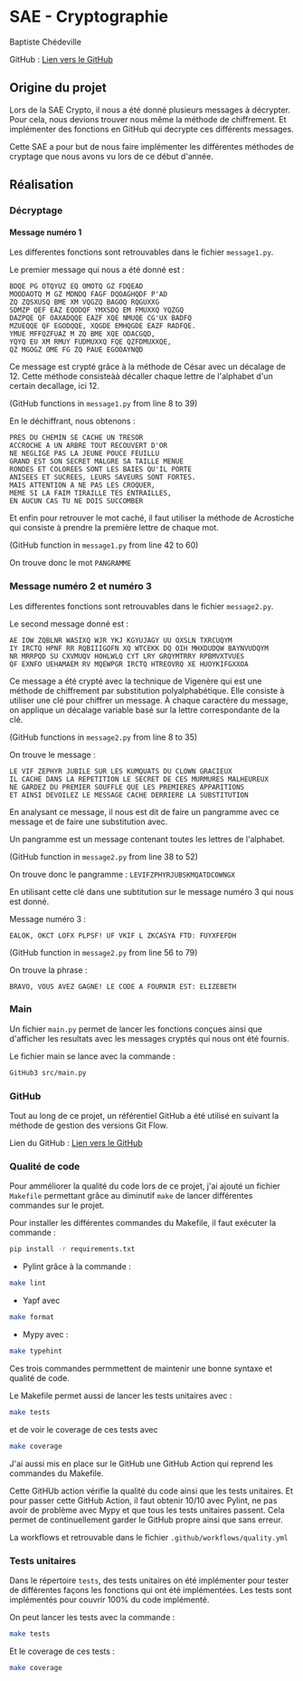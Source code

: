 # SAE - Cryptographie

Baptiste Chédeville  

GitHub : [Lien vers le GitHub](https://github.com/Baptched/SAE-Crypto)

## Origine du projet

Lors de la SAE Crypto, il nous a été donné plusieurs messages à décrypter.
Pour cela, nous devions trouver nous même la méthode de chiffrement.
Et implémenter des fonctions en GitHub qui decrypte ces différents messages.

Cette SAE a pour but de nous faire implémenter les différentes méthodes de cryptage que nous avons vu lors de ce début d'année.

## Réalisation

### Décryptage 

#### Message numéro 1

Les differentes fonctions sont retrouvables dans le fichier `message1.py`.

Le premier message qui nous a été donné est :

```
BDQE PG OTQYUZ EQ OMOTQ GZ FDQEAD
MOODAOTQ M GZ MDNDQ FAGF DQOAGHQDF P'AD
ZQ ZQSXUSQ BME XM VQGZQ BAGOQ RQGUXXG
SDMZP QEF EAZ EQODQF YMXSDQ EM FMUXXQ YQZGQ
DAZPQE QF OAXADQQE EAZF XQE NMUQE CG'UX BADFQ
MZUEQQE QF EGODQQE, XQGDE EMHQGDE EAZF RADFQE.
YMUE MFFQZFUAZ M ZQ BME XQE ODACGQD,
YQYQ EU XM RMUY FUDMUXXQ FQE QZFDMUXXQE,
QZ MGOGZ OME FG ZQ PAUE EGOOAYNQD
```

Ce message est crypté grâce à la méthode de César avec un décalage de 12. 
Cette méthode consisteàà décaller chaque lettre de l'alphabet d'un certain decallage, ici 12.

(GitHub functions in `message1.py` from line 8 to 39)

En le déchiffrant, nous obtenons :

```
PRES DU CHEMIN SE CACHE UN TRESOR
ACCROCHE A UN ARBRE TOUT RECOUVERT D'OR
NE NEGLIGE PAS LA JEUNE POUCE FEUILLU
GRAND EST SON SECRET MALGRE SA TAILLE MENUE
RONDES ET COLOREES SONT LES BAIES QU'IL PORTE
ANISEES ET SUCREES, LEURS SAVEURS SONT FORTES.
MAIS ATTENTION A NE PAS LES CROQUER,
MEME SI LA FAIM TIRAILLE TES ENTRAILLES,
EN AUCUN CAS TU NE DOIS SUCCOMBER
```

Et enfin pour retrouver le mot caché, il faut utiliser la méthode de Acrostiche qui consiste à prendre la première lettre de chaque mot.

(GitHub function in `message1.py` from line 42 to 60)

On trouve donc le mot `PANGRAMME`


### Message numéro 2 et numéro 3

Les differentes fonctions sont retrouvables dans le fichier `message2.py`.

Le second message donné est :

```
AE IOW ZQBLNR WASIXQ WJR YKJ KGYUJAGY UU OXSLN TXRCUQYM
IY IRCTQ HPNF RR RQBIIIGOFN XQ WTCEKK DQ OIH MHXDUDQW BAYNVUDQYM
NR MRRPQD SU CXVMUQV HOHLWLQ CYT LRY GRQYMTRRY RPBMVXTVUES
QF EXNFO UEHAMAEM RV MQEWPGR IRCTQ HTREOVRQ XE HUOYKIFGXXOA
```

Ce message a été crypté avec la technique de Vigenère qui est une méthode de chiffrement par substitution polyalphabétique. Elle consiste à utiliser une clé  pour chiffrer un message. À chaque caractère du message, on applique un décalage variable basé sur la lettre correspondante de la clé.

(GitHub functions in `message2.py` from line 8 to 35)

On trouve le message :

```
LE VIF ZEPHYR JUBILE SUR LES KUMQUATS DU CLOWN GRACIEUX
IL CACHE DANS LA REPETITION LE SECRET DE CES MURMURES MALHEUREUX
NE GARDEZ DU PREMIER SOUFFLE QUE LES PREMIERES APPARITIONS
ET AINSI DEVOILEZ LE MESSAGE CACHE DERRIERE LA SUBSTITUTION
```

En analysant ce message, il nous est dit de faire un pangramme avec ce message et de faire une substitution avec.

Un pangramme est un message contenant toutes les lettres de l'alphabet.

(GitHub function in `message2.py` from line 38 to 52)

On trouve donc le pangramme : `LEVIFZPHYRJUBSKMQATDCOWNGX`

En utilisant cette clé dans une subtitution sur le message numéro 3 qui nous est donné.

Message numéro 3 : 

```
EALOK, OKCT LOFX PLPSF! UF VKIF L ZKCASYA FTD: FUYXFEFDH
```

(GitHub function in `message2.py` from line 56 to 79)

On trouve la phrase :

```
BRAVO, VOUS AVEZ GAGNE! LE CODE A FOURNIR EST: ELIZEBETH
```

### Main

Un fichier `main.py` permet de lancer les fonctions conçues ainsi que d'afficher les resultats avec les messages cryptés qui nous ont été fournis.

Le fichier main se lance avec la commande :

```bash
GitHub3 src/main.py
```

### GitHub

Tout au long de ce projet, un référentiel GitHub a été utilisé en suivant la méthode de gestion des versions Git Flow.

Lien du GitHub : [Lien vers le GitHub](https://github.com/Baptched/SAE-Crypto)


### Qualité de code

Pour amméliorer la qualité du code lors de ce projet, j'ai ajouté un fichier `Makefile` permettant grâce au diminutif `make` de lancer différentes commandes sur le projet.

Pour installer les différentes commandes du Makefile, il faut exécuter la commande :

```bash
pip install -r requirements.txt
```

- Pylint grâce à la commande :

```bash
make lint
```

- Yapf avec 

```bash
make format
```

- Mypy avec :

```bash
make typehint
```

Ces trois commandes permmettent de maintenir une bonne syntaxe et qualité de code.

Le Makefile permet aussi de lancer les tests unitaires avec :

```bash
make tests
```

et de voir le coverage de ces tests avec 

```bash
make coverage
```

J'ai aussi mis en place sur le GitHub une GitHub Action qui reprend les commandes du Makefile.

Cette GitHUb action vérifie la qualité du code ainsi que les tests unitaires.
Et pour passer cette GitHub Action, il faut obtenir 10/10 avec Pylint, ne pas avoir de problème avec Mypy et que tous les tests unitaires passent.
Cela permet de continuellement garder le GitHub propre ainsi que sans erreur.

La workflows et retrouvable dans le fichier `.github/workflows/quality.yml`

### Tests unitaires

Dans le répertoire `tests`, des tests unitaires on été implémenter pour tester de différentes façons les fonctions qui ont été implémentées.
Les tests sont implémentés pour couvrir 100% du code implémenté.

On peut lancer les tests avec la commande :

```bash
make tests
```

Et le coverage de ces tests :

```bash
make coverage
```
